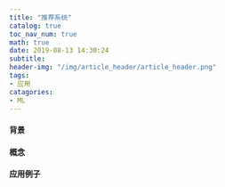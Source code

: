 ```yaml
---
title: "推荐系统"
catalog: true
toc_nav_num: true
math: true
date: 2019-08-13 14:30:24
subtitle:
header-img: "/img/article_header/article_header.png"
tags:
- 应用
catagories:
- ML
---
```


#### 背景

#### 概念


#### 应用例子
